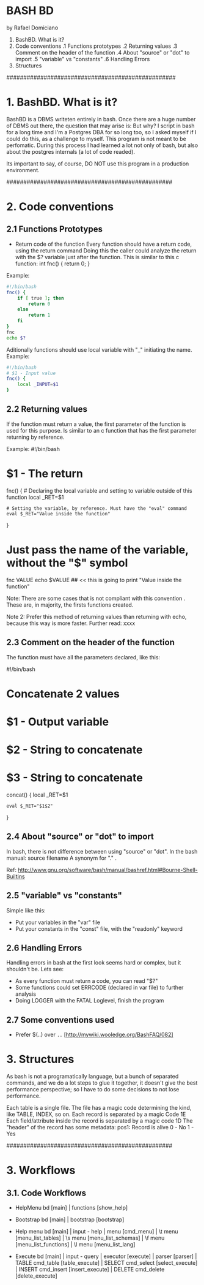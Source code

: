 #					BASH BD
by Rafael Domiciano

1. BashBD. What is it?
2. Code conventions
   .1 Functions prototypes
   .2 Returning values
   .3 Comment on the header of the function
   .4 About "source" or "dot" to import
   .5 "variable" vs "constants"
   .6 Handling Errors
3. Structures

##################################################

# 1. BashBD. What is it?
BashBD is a DBMS writeten entirely in bash.
Once there are a huge number of DBMS out there, the question that may arise is: But why?
I script in bash for a long time and I'm a Postgres DBA for so long too, so I asked myself if I could do this, as a challenge to myself. This program is not meant to be perfomatic.
During this process I had learned a lot not only of bash, but also about the postgres internals (a lot of code readed).

Its important to say, of course, DO NOT use this program in a production environment.

#################################################

# 2. Code conventions

## 2.1 Functions Prototypes

* Return code of the function
Every function should have a return code, using the return command
Doing this the caller could analyze the return with the $? variable just after the function.
This is similar to this c function:
int fnc() {
	return 0;
}

Example:
```bash
#!/bin/bash
fnc() {
	if [ true ]; then
		return 0
	else
		return 1
	fi
}
fnc
echo $?
```

Aditionally functions should use local variable with "_" initiating the name.
Example:
```bash
#!/bin/bash
# $1 - Input value
fnc() {
	local _INPUT=$1
}
```

## 2.2 Returning values
If the function must return a value, the first parameter of the function is used for this purpose. Is similar to an c function that has the first parameter returning by reference.

Example:
#!/bin/bash

# $1 - The return
fnc() {
	# Declaring the local variable and setting to variable outside of this function
	local _RET=$1

	# Setting the variable, by reference. Must have the "eval" command
	eval $_RET="Value inside the function"
}

# Just pass the name of the variable, without the "$" symbol
fnc VALUE
echo $VALUE ## << this is going to print "Value inside the function"

Note: There are some cases that is not compliant with this convention . These are, in majority, the firsts functions created.

Note 2: Prefer this method of returning values than returning with echo, because this way is more faster. Further read: xxxx

## 2.3 Comment on the header of the function
The function must have all the parameters declared, like this:

#!/bin/bash

# Concatenate 2 values
# $1 - Output variable
# $2 - String to concatenate
# $3 - String to concatenate
concat() {
	local _RET=$1

	eval $_RET="$1$2"
}

## 2.4 About "source" or "dot" to import

In bash, there is not difference between using "source" or "dot".
In the bash manual:
source filename
A synonym for "." .

Ref: http://www.gnu.org/software/bash/manual/bashref.html#Bourne-Shell-Builtins

## 2.5 "variable" vs "constants"
Simple like this:
* Put your variables in the "var" file
* Put your constants in the "const" file, with the "readonly" keyword

## 2.6 Handling Errors
Handling errors in bash at the first look seems hard or complex, but it shouldn't be. Lets see:

- As every function must return a code, you can read "$?"
- Some functions could set ERRCODE (declared in var file) to further analysis
- Doing LOGGER with the FATAL Loglevel, finish the program

## 2.7 Some conventions used
* Prefer $(..) over `..` [http://mywiki.wooledge.org/BashFAQ/082]

# 3. Structures

As bash is not a programatically language, but a bunch of separated commands, and we do a lot steps to glue it together, it doesn't give the best performance perspective; so I have to do some decisions to not lose performance.

Each table is a single file.
The file has a magic code determining the kind, like TABLE, INDEX, so on.
Each record is separated by a magic Code 1E
Each field/attribute inside the record is separated by a magic code 1D
The "header" of the record has some metadata:
  pos1: Record is alive
        0 - No
        1 - Yes

#################################################

# 3. Workflows

## 3.1. Code Workflows

* HelpMenu
bd [main]
  | functions [show_help]

* Bootstrap
bd [main]
  | bootstrap [bootstrap]

* Help menu
bd [main]
  | input - help
  | menu [cmd_menu]
	| \t menu [menu_list_tables]
    | \s menu [menu_list_schemas]
	| \f menu [menu_list_functions]
	| \l menu [menu_list_lang]

* Execute
bd [main]
  | input - query
  | executor [execute]
    | parser [parser]
      | TABLE  cmd_table  [table_execute]
	  | SELECT cmd_select [select_execute]
      | INSERT cmd_insert [insert_execute]
      | DELETE cmd_delete [delete_execute]
